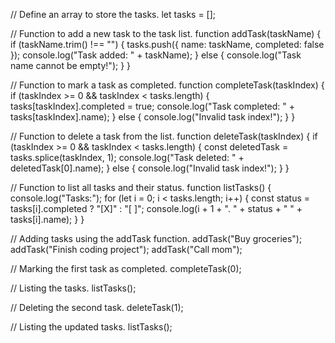 // Define an array to store the tasks.
let tasks = [];

// Function to add a new task to the task list.
function addTask(taskName) {
  if (taskName.trim() !== "") {
    tasks.push({ name: taskName, completed: false });
    console.log("Task added: " + taskName);
  } else {
    console.log("Task name cannot be empty!");
  }
}

// Function to mark a task as completed.
function completeTask(taskIndex) {
  if (taskIndex >= 0 && taskIndex < tasks.length) {
    tasks[taskIndex].completed = true;
    console.log("Task completed: " + tasks[taskIndex].name);
  } else {
    console.log("Invalid task index!");
  }
}

// Function to delete a task from the list.
function deleteTask(taskIndex) {
  if (taskIndex >= 0 && taskIndex < tasks.length) {
    const deletedTask = tasks.splice(taskIndex, 1);
    console.log("Task deleted: " + deletedTask[0].name);
  } else {
    console.log("Invalid task index!");
  }
}

// Function to list all tasks and their status.
function listTasks() {
  console.log("Tasks:");
  for (let i = 0; i < tasks.length; i++) {
    const status = tasks[i].completed ? "[X]" : "[ ]";
    console.log(i + 1 + ". " + status + " " + tasks[i].name);
  }
}

// Adding tasks using the addTask function.
addTask("Buy groceries");
addTask("Finish coding project");
addTask("Call mom");

// Marking the first task as completed.
completeTask(0);

// Listing the tasks.
listTasks();

// Deleting the second task.
deleteTask(1);

// Listing the updated tasks.
listTasks();
